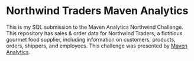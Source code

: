 # Northwind Traders Maven Analytics
This is my SQL submission to the Maven Analytics Northwind Challenge.
This repository has sales & order data for Northwind Traders, a fictitious gourmet food supplier, including information on customers, products, orders, shippers, and employees.
This challenge was presented by [Maven Analytics](https://app.mavenanalytics.io//). 

